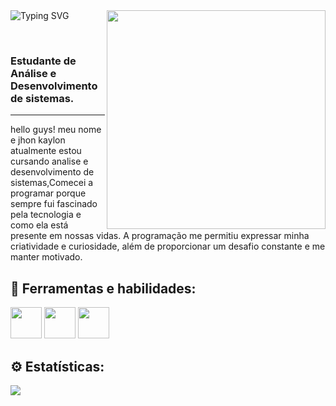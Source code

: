 <div>
  
  <img src="https://readme-typing-svg.demolab.com/?font=Press+Start+2P&size=15&duration=3000&pause=500&color=F74949&width=420&height=50&lines=Bem+vindo+meu+perfil!+Sou+Jhondev.;Aproveite+os+projetos;E+me+siga+para+mais!<3" alt="Typing SVG" align="left"/>
</a>
 <img src="https://i.pinimg.com/originals/4f/a6/a2/4fa6a2554fdd8aed8bd3bdc9af09616e.gif" width="350px" align="right"/> 
</div>

<br><br>

<p align="left">

<h3>Estudante de Análise e Desenvolvimento de sistemas.</h3>
<hr>
hello guys! meu nome e jhon kaylon atualmente estou cursando analise e desenvolvimento de sistemas,Comecei a programar porque sempre fui fascinado pela tecnologia e como ela está presente em nossas vidas. A programação me permitiu expressar minha criatividade e curiosidade, além de proporcionar um desafio constante e me manter motivado.
</p>
<h2 align="left">
  🚀 Ferramentas e habilidades:
</h2>
<div>
  <img height="50px" src="https://assets.univesp.br/novotec/codepen/unidade4/html5.png"/>
  <img height="50px" src="https://logospng.org/download/css-3/logo-css-3-2048.png"/>
  <img height="50px" src="https://logospng.org/download/javascript/logo-javascript-icon-1024.png"/>
  </div>
  </hr>

<h2>⚙️ Estatísticas:</h2>
<img src="https://profile-counter.glitch.me/[jhonkaylon]/count.svg" />



 
